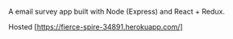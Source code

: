 A email survey app built with Node (Express) and React + Redux.

Hosted [https://fierce-spire-34891.herokuapp.com/]
